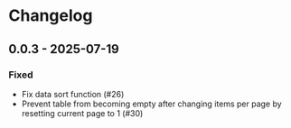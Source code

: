 # Changelog

## 0.0.3 - 2025-07-19

### Fixed

- Fix data sort function (#26)
- Prevent table from becoming empty after changing items per page by resetting current page to 1 (#30)